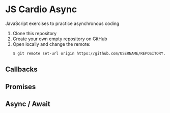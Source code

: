 # JS Cardio Async

JavaScript exercises to practice asynchronous coding

1. Clone this repository
2. Create your own empty repository on GitHub
3. Open locally and change the remote:
      ```bash
      $ git remote set-url origin https://github.com/USERNAME/REPOSITORY.git
      ```

## Callbacks

## Promises

## Async / Await
